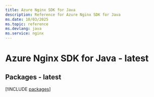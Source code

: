 ```yaml
---
title: Azure Nginx SDK for Java
description: Reference for Azure Nginx SDK for Java
ms.date: 10/03/2025
ms.topic: reference
ms.devlang: java
ms.service: nginx
---
```

# Azure Nginx SDK for Java - latest
## Packages - latest
[!INCLUDE [packages](nginx-index.md)]
